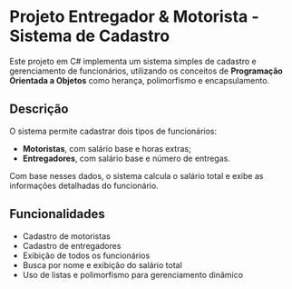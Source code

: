 # Projeto Entregador & Motorista - Sistema de Cadastro

Este projeto em C# implementa um sistema simples de cadastro e gerenciamento de funcionários, utilizando os conceitos de **Programação Orientada a Objetos** como herança, polimorfismo e encapsulamento.



##  Descrição

O sistema permite cadastrar dois tipos de funcionários:

- **Motoristas**, com salário base e horas extras;
- **Entregadores**, com salário base e número de entregas.

Com base nesses dados, o sistema calcula o salário total e exibe as informações detalhadas do funcionário.



##  Funcionalidades

-  Cadastro de motoristas
-  Cadastro de entregadores
-  Exibição de todos os funcionários
-  Busca por nome e exibição do salário total
-  Uso de listas e polimorfismo para gerenciamento dinâmico





